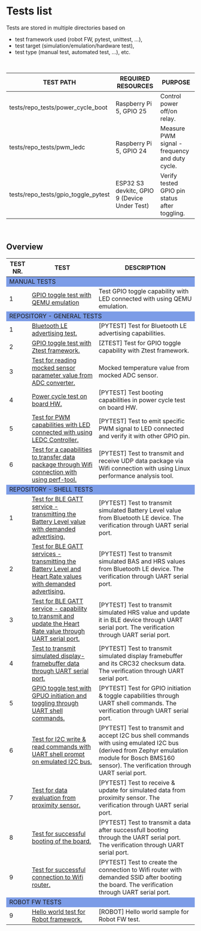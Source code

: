 # Tests list

Tests are stored in multiple directories based on <br/>
- test framework used (robot FW, pytest, unittest, ...),
- test target (simulation/emulation/hardware test),
- test type (manual test, automated test, ...), etc.

<br/>

<table>
    <thead>
      <th><strong>TEST PATH</strong></th>
      <th><strong>REQUIRED RESOURCES</strong></th>
      <th><strong>PURPOSE</strong></th></tr>
    </thead>
      <tbody>
        <tr>
        <td>tests/repo_tests/power_cycle_boot</td>
        <td>Raspberry Pi 5, GPIO 25</strong></td>
        <td>Control power off/on relay.</strong></td>
        </tr>
        <tr><td>tests/repo_tests/pwm_ledc</td>
        <td>Raspberry Pi 5, GPIO 24</td>
        <td>Measure PWM signal - frequency and duty cycle.</strong></td>
        </tr>
        <tr><td>tests/repo_tests/gpio_toggle_pytest</td>
        <td>ESP32 S3 devkitc, GPIO 9 (Device Under Test)</td>
        <td>Verify tested GPIO pin status after toggling.</strong></td>
        </tr>
      </tbody>
</table>

<br/>

## Overview

<table>
    <thead>
      <th><strong>TEST NR.</strong></th>
      <th><strong>TEST</strong></th>
      <th><strong>DESCRIPTION</strong></th></tr>
    </thead>
      <tbody>
        <tr style="background-color: #7c9ce7ff;" >
        <td  colspan="3">MANUAL TESTS</td>
        </tr>
        <tr>
        <td>1</td>
        <td><a href="../tests/manual_tests/esp32_toggle_led_qemu/sample.yaml">GPIO toggle test with QEMU emulation</a></td>
        <td>Test GPIO toggle capability with LED connected with using QEMU emulation.</td>
        </tr>
        <tr style="background-color: #7c9ce7ff;" >
        <td  colspan="3">REPOSITORY - GENERAL TESTS</td>
        </tr>
        <tr>
        <td>1</td>
        <td><a href="../tests/repo_tests/general_tests/bt_peripheral/testcase.yaml">Bluetooth LE advertising test.</a></td>
        <td>[PYTEST] Test for Bluetooth LE advertising capabilities.</td>
        </tr>
        <tr>
        <td>2</td>
        <td><a href="../tests/repo_tests/general_tests/gpio_toggle_ztest/testcase.yaml">GPIO toggle test with Ztest framework.</a></td>
        <td>[ZTEST] Test for GPIO toggle capability with Ztest framework.</td>
        </tr>
        <tr>
        <td>3</td>
        <td><a href="../tests/repo_tests/general_tests/mock_adc/sample.yaml">Test for reading mocked sensor parameter value from ADC converter.</a></td>
        <td>Mocked temperature value from mocked ADC sensor.</td>
        </tr>
        <tr>
        <td>4</td>
        <td><a href="../tests/repo_tests/general_tests/power_cycle_boot/testcase.yaml">Power cycle test on board HW.</a></td>
        <td>[PYTEST] Test booting capabilities in power cycle test on board HW.</td>
        </tr>
        <tr>
        <td>5</td>
        <td><a href="../tests/repo_tests/general_tests/pwm_ledc/testcase.yaml">Test for PWM capabilities with LED connected with using LEDC Controller.</a></td>
        <td>[PYTEST] Test to emit specific PWM signal to LED connected and verify it with other GPIO pin.</td>
        </tr>
        <tr>
        <td>6</td>
        <td><a href="../tests/repo_tests/general_tests/zperf/sample.yaml">Test for a capabilities to transfer data package through Wifi connection with using perf-tool.</a></td>
        <td>[PYTEST] Test to transmit and receive UDP data package via Wifi connection with using Linux performance analysis tool.</td>
        </tr>
        <tr style="background-color: #7c9ce7ff;" >
        <td  colspan="3">REPOSITORY - SHELL TESTS</td>
        </tr>
        <td>1</td>
        <td><a href="../tests/repo_tests/shell_tests/ble_shell_basics_battery/testcase.yaml">Test for BLE GATT service - transmitting the Battery Level value with demanded advertising.</a></td>
        <td>[PYTEST] Test to transmit simulated Battery Level value from Bluetooth LE device. The verification through UART serial port.</td>
        </tr>
        <td>2</td>
        <td><a href="../tests/repo_tests/shell_tests/ble_shell_hrs_bas/testcase.yaml">Test for BLE GATT services - transmitting the Battery Level and Heart Rate values with demanded advertising.</a></td>
        <td>[PYTEST] Test to transmit simulated BAS and HRS values from Bluetooth LE device. The verification through UART serial port.</td>
        </tr>
        </tr>
        <td>3</td>
        <td><a href="../tests/repo_tests/shell_tests/ble_shell_hrs_mocked/testcase.yaml">Test for BLE GATT service - capability to transmit and update the Heart Rate value through UART serial port.</a></td>
        <td>[PYTEST] Test to transmit simulated HRS value and update it in BLE device through UART serial port. The verification through UART serial port.</td>
        </tr>
        </tr>
        <td>4</td>
        <td><a href="../tests/repo_tests/shell_tests/display_shell_framebuffer/testcase.yaml">Test to transmit simulated display-framebuffer data through UART serial port.</a></td>
        <td>[PYTEST] Test to transmit simulated display framebuffer and its CRC32 checksum data. The verification through UART serial port.</td>
        </tr>
        <tr>
        <td>5</td>
        <td><a href="../tests/repo_tests/general_tests/gpio_toggle_pytest/testcase.yaml">GPIO toggle test with GPUO initiation and toggling through UART shell commands.</a></td>
        <td>[PYTEST] Test for GPIO initiation & toggle capabilities through UART shell commands. The verification through UART serial port.</td>
        </tr>
        </tr>
        <td>6</td>
        <td><a href="../tests/repo_tests/shell_tests/i2c_shell_mocked/testcase.yaml">Test for I2C write & read commands with UART shell prompt on emulated I2C bus.</a></td>
        <td>[PYTEST] Test to transmit and accept I2C bus shell commands with using emulated I2C bus (derived from Zephyr emulation module for Bosch BMS160 sensor). The verification through UART serial port.</td>
        </tr>
        </tr>
        <td>7</td>
        <td><a href="../tests/repo_tests/shell_tests/sensor_shell_proximity/testcase.yaml">Test for data evaluation from proximity sensor.</a></td>
        <td>[PYTEST] Test to receive & update for simulated data from proximity sensor. The verification through UART serial port.</td>
        </tr>
        </tr>
        </tr>
        <td>8</td>
        <td><a href="../tests/repo_tests/shell_tests/shell/testcase.yaml">Test for successful booting of the board.</a></td>
        <td>[PYTEST] Test to transmit a data after successfull booting through the UART serial port. The verification through UART serial port.</td>
        </tr>
        </tr>
        <td>9</td>
        <td><a href="../tests/repo_tests/shell_tests/wifi_shell/sample.yaml">Test for successful connection to Wifi router.</a></td>
        <td>[PYTEST] Test to create the connection to Wifi router with demanded SSID after booting the board. The verification through UART serial port.</td>
        </tr>
        </tr>
        <tr style="background-color: #7c9ce7ff;" >
        <td  colspan="3">ROBOT FW TESTS</td>
        </tr>
        </tr>
        <td>9</td>
        <td><a href="../tests/robot_tests/hello/hello.robot">Hello world test for Robot framework.</a></td>
        <td>[ROBOT] Hello world sample for Robot FW test.</td>
        </tr>
        </tr>
      </tbody>
</table>

<br/>
